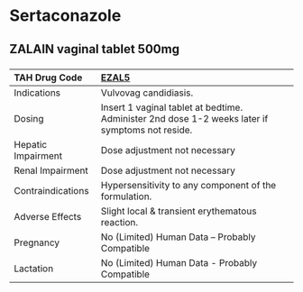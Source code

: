 # Sertaconazole

## ZALAIN vaginal tablet 500mg

##### 

| TAH Drug Code      | [EZAL5](https://www.tahsda.org.tw/drugs/hissearch.php?drug_code=EZAL5)                          |
|:-------------------|:------------------------------------------------------------------------------------------------|
| Indications        | Vulvovag candidiasis.                                                                           |
| Dosing             | Insert 1 vaginal tablet at bedtime. Administer 2nd dose 1-2 weeks later if symptoms not reside. |
| Hepatic Impairment | Dose adjustment not necessary                                                                   |
| Renal Impairment   | Dose adjustment not necessary                                                                   |
| Contraindications  | Hypersensitivity to any component of the formulation.                                           |
| Adverse Effects    | Slight local & transient erythematous reaction.                                                 |
| Pregnancy          | No (Limited) Human Data – Probably Compatible                                                   |
| Lactation          | No (Limited) Human Data - Probably Compatible                                                   |

